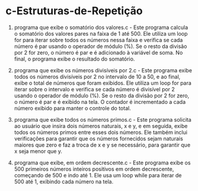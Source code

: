 # c-Estruturas-de-Repetição

1) programa que exibe o somatório dos valores.c - Este programa calcula o somatório dos valores pares na faixa de 1 até 500. Ele utiliza um loop for para iterar sobre todos os números nessa faixa e verifica se cada número é par usando o operador de módulo (%). Se o resto da divisão por 2 for zero, o número é par e é adicionado à variável de soma. No final, o programa exibe o resultado do somatório.

2) programa que exibe os números divisíveis por 2.c - Este programa exibe todos os números divisíveis por 2 no intervalo de 10 a 50, e ao final, exibe o total de números que foram exibidos. Ele utiliza um loop for para iterar sobre o intervalo e verifica se cada número é divisível por 2 usando o operador de módulo (%). Se o resto da divisão por 2 for zero, o número é par e é exibido na tela. O contador é incrementado a cada número exibido para manter o controle do total.

3) programa que exibe todos os números primos.c - Este programa solicita ao usuário que insira dois números naturais, x e y, e em seguida, exibe todos os números primos entre esses dois números. Ele também inclui verificações para garantir que os números fornecidos sejam naturais maiores que zero e faz a troca de x e y se necessário, para garantir que x seja menor que y.

4) programa que exibe, em ordem decrescente.c - Este programa exibe os 500 primeiros números inteiros positivos em ordem decrescente, começando de 500 e indo até 1. Ele usa um loop while para iterar de 500 até 1, exibindo cada número na tela.
